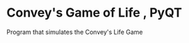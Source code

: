 Convey's Game of Life , PyQT
===========================

Program that simulates the Convey's Life Game
